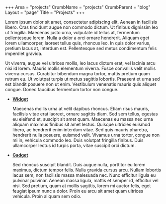 +++
Area = "projects"
CrumbName = "projects"
CrumbParent = "blog"
Layout = "page"
Title = "Projects"
+++

Lorem ipsum dolor sit amet, consectetur adipiscing elit. Aenean in facilisis libero. Cras tincidunt augue non commodo
dictum. Ut finibus dignissim leo ut fringilla. Maecenas justo urna, vulputate id tellus at, fermentum pellentesque
lorem. Nulla a dolor a orci ornare hendrerit. Aliquam eget lorem ullamcorper, laoreet tellus quis, rhoncus leo. In quis
dolor varius, pretium lacus at, interdum est. Pellentesque sed metus condimentum felis imperdiet gravida.

Ut viverra, augue vel ultrices mollis, leo lacus dictum erat, vel lacinia arcu nisi id lorem. Mauris mollis elementum
viverra. Fusce convallis velit mollis viverra cursus. Curabitur bibendum magna tortor, mattis pretium quam rutrum eu. Ut
volutpat turpis ut metus sagittis lobortis. Praesent et urna sed est blandit posuere non ut enim. Vestibulum venenatis
mauris quis aliquet congue. Donec faucibus fermentum tortor non congue.

*   **[Widget](widget/)**

    Maecenas mollis urna at velit dapibus rhoncus. Etiam risus mauris, facilisis vitae erat laoreet, ornare sagittis
    diam. Sed sem tellus, egestas eu eleifend et, suscipit sit amet quam. Maecenas eu massa nec urna aliquam maximus
    finibus sit amet lectus. Quisque ultricies euismod libero, ac hendrerit enim interdum vitae. Sed quis mauris
    pharetra, hendrerit nulla posuere, euismod velit. Vivamus urna tortor, congue non mi in, vehicula commodo leo. Duis
    volutpat fringilla finibus. Duis ullamcorper lectus id turpis porta, vitae suscipit orci dictum.

*   **[Gadget](gadget/)**

    Sed rhoncus suscipit blandit. Duis augue nulla, porttitor eu lorem maximus, dictum tempor felis. Nulla gravida
    cursus arcu. Nullam lobortis lacus sem, non facilisis massa malesuada nec. Nunc efficitur ligula eu pulvinar
    pulvinar. Aenean massa ligula, mattis et semper id, efficitur vel nisi. Sed pretium, quam at mollis sagittis, lorem
    mi auctor felis, eget feugiat ipsum nunc a dolor. Proin eu arcu sit amet quam ultrices vehicula. Proin aliquam sem
    odio.
